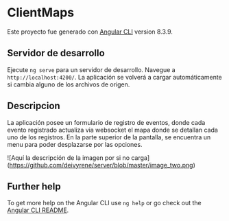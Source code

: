 # ClientMaps

Este proyecto fue generado con [Angular CLI](https://github.com/angular/angular-cli) version 8.3.9.

## Servidor de desarrollo

Ejecute `ng serve` para un servidor de desarrollo. Navegue a `http://localhost:4200/`. La aplicación se volverá a cargar automáticamente si cambia alguno de los archivos de origen.

## Descripcion

La aplicación posee un formulario de registro de eventos, donde cada evento registrado actualiza via websocket el mapa donde se detallan cada uno de los registros. En la parte superior de la pantalla, se encuentra un menu para poder desplazarse por las opciones.

![Aquí la descripción de la imagen por si no carga]
(https://github.com/deivyrene/server/blob/master/image_two.png)


## Further help

To get more help on the Angular CLI use `ng help` or go check out the [Angular CLI README](https://github.com/angular/angular-cli/blob/master/README.md).
